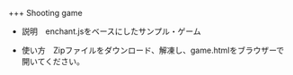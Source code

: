 +++ Shooting game

* 説明　enchant.jsをベースにしたサンプル・ゲーム

* 使い方　Zipファイルをダウンロード、解凍し、game.htmlをブラウザーで開いてください。
